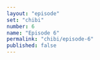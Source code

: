 ```yaml
---
layout: "episode"
set: "chibi"
number: 6
name: "Episode 6"
permalink: "chibi/episode-6"
published: false
---
```

